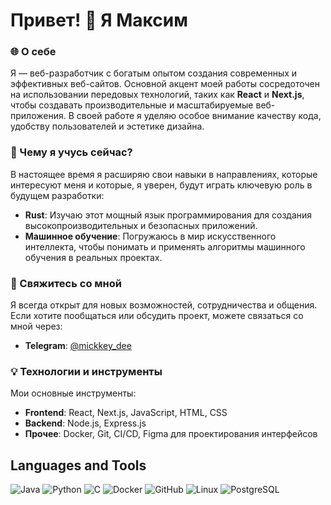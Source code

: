 # Привет! 👋 Я Максим

### 🌐 О себе

Я — веб-разработчик с богатым опытом создания современных и эффективных веб-сайтов. Основной акцент моей работы сосредоточен на использовании передовых технологий, таких как **React** и **Next.js**, чтобы создавать производительные и масштабируемые веб-приложения. В своей работе я уделяю особое внимание качеству кода, удобству пользователей и эстетике дизайна.

### 🚀 Чему я учусь сейчас?

В настоящее время я расширяю свои навыки в направлениях, которые интересуют меня и которые, я уверен, будут играть ключевую роль в будущем разработки:

- **Rust**: Изучаю этот мощный язык программирования для создания высокопроизводительных и безопасных приложений.
- **Машинное обучение**: Погружаюсь в мир искусственного интеллекта, чтобы понимать и применять алгоритмы машинного обучения в реальных проектах.

### 🤝 Свяжитесь со мной

Я всегда открыт для новых возможностей, сотрудничества и общения. Если хотите пообщаться или обсудить проект, можете связаться со мной через:

- **Telegram**: [@mickkey_dee](https://t.me/mickkey_dee)

### 💡 Технологии и инструменты

Мои основные инструменты:

- **Frontend**: React, Next.js, JavaScript, HTML, CSS
- **Backend**: Node.js, Express.js
- **Прочее**: Docker, Git, CI/CD, Figma для проектирования интерфейсов

## Languages and Tools

![Java](https://img.shields.io/badge/Java-007396?style=for-the-badge&logo=java&logoColor=white)
![Python](https://img.shields.io/badge/Python-3776AB?style=for-the-badge&logo=python&logoColor=white)
![C](https://img.shields.io/badge/C-00599C?style=for-the-badge&logo=c&logoColor=white)
![Docker](https://img.shields.io/badge/Docker-2496ED?style=for-the-badge&logo=docker&logoColor=white)
![GitHub](https://img.shields.io/badge/GitHub-181717?style=for-the-badge&logo=github&logoColor=white)
![Linux](https://img.shields.io/badge/Linux-FCC624?style=for-the-badge&logo=linux&logoColor=black)
![PostgreSQL](https://img.shields.io/badge/PostgreSQL-336791?style=for-the-badge&logo=postgresql&logoColor=white)
